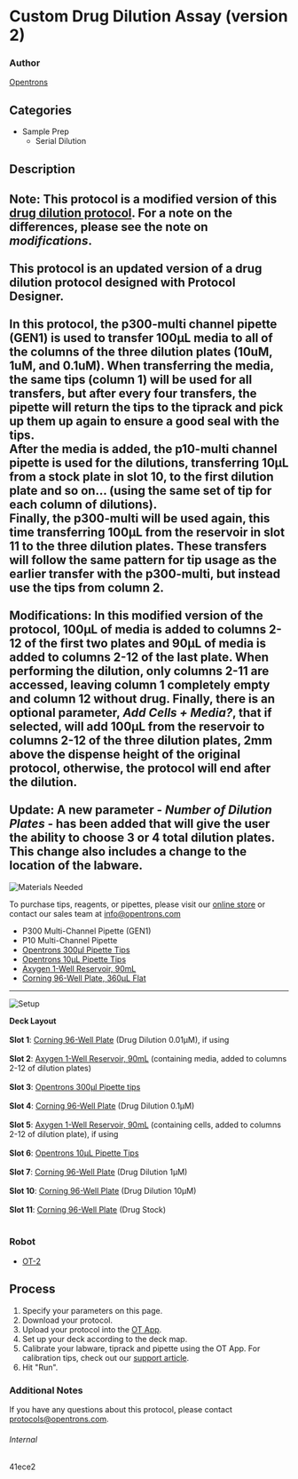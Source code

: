 # Custom Drug Dilution Assay (version 2)

### Author
[Opentrons](http://www.opentrons.com/)



## Categories
* Sample Prep
    * Serial Dilution

## Description
**Note**: This protocol is a modified version of this [drug dilution protocol](https://protocols.opentrons.com/protocol/3662e6). For a note on the differences, please see the note on *modifications*.</br>
</br>
This protocol is an updated version of a drug dilution protocol designed with Protocol Designer.</br>
</br>
In this protocol, the p300-multi channel pipette (GEN1) is used to transfer 100µL media to all of the columns of the three dilution plates (10uM, 1uM, and 0.1uM). When transferring the media, the same tips (column 1) will be used for all transfers, but after every four transfers, the pipette will return the tips to the tiprack and pick up them up again to ensure a good seal with the tips.</br>
After the media is added, the p10-multi channel pipette is used for the dilutions, transferring 10µL from a stock plate in slot 10, to the first dilution plate and so on... (using the same set of tip for each column of dilutions).</br>
Finally, the p300-multi will be used again, this time transferring 100µL from the reservoir in slot 11 to the three dilution plates. These transfers will follow the same pattern for tip usage as the earlier transfer with the p300-multi, but instead use the tips from column 2.</br>
</br>
**Modifications**: In this modified version of the protocol, 100µL of media is added to columns 2-12 of the first two plates and 90µL of media is added to columns 2-12 of the last plate. When performing the dilution, only columns 2-11 are accessed, leaving column 1 completely empty and column 12 without drug. Finally, there is an optional parameter, *Add Cells + Media?*, that if selected, will add 100µL from the reservoir to columns 2-12 of the three dilution plates, 2mm above the dispense height of the original protocol, otherwise, the protocol will end after the dilution.
</br>
</br>
**Update**: A new parameter - *Number of Dilution Plates* - has been added that will give the user the ability to choose 3 or 4 total dilution plates. This change also includes a change to the location of the labware.</br>
---
![Materials Needed](https://s3.amazonaws.com/opentrons-protocol-library-website/custom-README-images/001-General+Headings/materials.png)

To purchase tips, reagents, or pipettes, please visit our [online store](https://shop.opentrons.com/) or contact our sales team at [info@opentrons.com](mailto:info@opentrons.com)

* P300 Multi-Channel Pipette (GEN1)
* P10 Multi-Channel Pipette
* [Opentrons 300µl Pipette Tips](https://shop.opentrons.com/collections/opentrons-tips/products/opentrons-300ul-tips)
* [Opentrons 10µL Pipette Tips](https://shop.opentrons.com/collections/opentrons-tips/products/opentrons-20ul-filter-tips)
* [Axygen 1-Well Reservoir, 90mL](https://labware.opentrons.com/axygen_1_reservoir_90ml/)
* [Corning 96-Well Plate, 360µL Flat](https://labware.opentrons.com/corning_96_wellplate_360ul_flat?category=wellPlate)


---
![Setup](https://s3.amazonaws.com/opentrons-protocol-library-website/custom-README-images/001-General+Headings/Setup.png)

**Deck Layout**</br>
</br>
**Slot 1**: [Corning 96-Well Plate](https://labware.opentrons.com/corning_96_wellplate_360ul_flat?category=wellPlate) (Drug Dilution 0.01µM), if using</br>
</br>
**Slot 2**: [Axygen 1-Well Reservoir, 90mL](https://labware.opentrons.com/axygen_1_reservoir_90ml/) (containing media, added to columns 2-12 of dilution plates)</br>
</br>
**Slot 3**: [Opentrons 300µl Pipette tips](https://shop.opentrons.com/collections/opentrons-tips/products/opentrons-300ul-tips)</br>
</br>
**Slot 4**: [Corning 96-Well Plate](https://labware.opentrons.com/corning_96_wellplate_360ul_flat?category=wellPlate) (Drug Dilution 0.1µM)</br>
</br>
**Slot 5**: [Axygen 1-Well Reservoir, 90mL](https://labware.opentrons.com/axygen_1_reservoir_90ml/) (containing cells, added to columns 2-12 of dilution plate), if using</br>
</br>
**Slot 6**: [Opentrons 10µL Pipette Tips](https://shop.opentrons.com/collections/opentrons-tips/products/opentrons-20ul-filter-tips)</br>
</br>
**Slot 7**: [Corning 96-Well Plate](https://labware.opentrons.com/corning_96_wellplate_360ul_flat?category=wellPlate) (Drug Dilution 1µM)</br>
</br>
**Slot 10**: [Corning 96-Well Plate](https://labware.opentrons.com/corning_96_wellplate_360ul_flat?category=wellPlate) (Drug Dilution 10µM)</br>
</br>
**Slot 11**: [Corning 96-Well Plate](https://labware.opentrons.com/corning_96_wellplate_360ul_flat?category=wellPlate) (Drug Stock)</br>
</br>

### Robot
* [OT-2](https://opentrons.com/ot-2)

## Process
1. Specify your parameters on this page.
2. Download your protocol.
3. Upload your protocol into the [OT App](https://opentrons.com/ot-app).
4. Set up your deck according to the deck map.
5. Calibrate your labware, tiprack and pipette using the OT App. For calibration tips, check out our [support article](https://support.opentrons.com/ot-2/getting-started-software-setup/deck-calibration).
6. Hit "Run".

### Additional Notes
If you have any questions about this protocol, please contact protocols@opentrons.com.

###### Internal
41ece2
